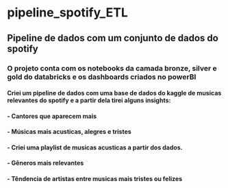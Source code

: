# pipeline_spotify_ETL
## Pipeline de dados com um conjunto de dados do spotify

### O projeto conta com os notebooks da camada bronze, silver e gold do databricks e os dashboards criados no powerBI
#### Criei um pipeline de dados com uma base de dados do kaggle de musicas relevantes do spotify e a partir dela tirei alguns insights:

#### - Cantores que aparecem mais
#### - Músicas mais acusticas, alegres e tristes
#### - Criei uma playlist de musicas acusticas a partir dos dados.
#### - Gêneros mais relevantes
#### - Têndencia de artistas entre musicas mais tristes ou felizes

